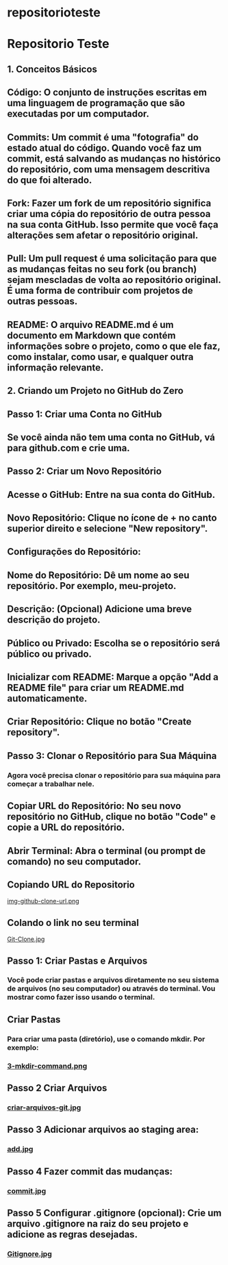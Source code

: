 # repositorioteste
# Repositorio Teste
## 1. Conceitos Básicos
## Código: O conjunto de instruções escritas em uma linguagem de programação que são executadas por um computador.

## Commits: Um commit é uma "fotografia" do estado atual do código. Quando você faz um commit, está salvando as mudanças no histórico do repositório, com uma mensagem descritiva do que foi alterado.

## Fork: Fazer um fork de um repositório significa criar uma cópia do repositório de outra pessoa na sua conta GitHub. Isso permite que você faça alterações sem afetar o repositório original.

## Pull: Um pull request é uma solicitação para que as mudanças feitas no seu fork (ou branch) sejam mescladas de volta ao repositório original. É uma forma de contribuir com projetos de outras pessoas.

## README: O arquivo README.md é um documento em Markdown que contém informações sobre o projeto, como o que ele faz, como instalar, como usar, e qualquer outra informação relevante.

## 2. Criando um Projeto no GitHub do Zero
## Passo 1: Criar uma Conta no GitHub
## Se você ainda não tem uma conta no GitHub, vá para github.com e crie uma.

## Passo 2: Criar um Novo Repositório
## Acesse o GitHub: Entre na sua conta do GitHub.

## Novo Repositório: Clique no ícone de + no canto superior direito e selecione "New repository".

## Configurações do Repositório:

## Nome do Repositório: Dê um nome ao seu repositório. Por exemplo, meu-projeto.
## Descrição: (Opcional) Adicione uma breve descrição do projeto.
## Público ou Privado: Escolha se o repositório será público ou privado.
## Inicializar com README: Marque a opção "Add a README file" para criar um README.md automaticamente.
## Criar Repositório: Clique no botão "Create repository".

## Passo 3: Clonar o Repositório para Sua Máquina
### Agora você precisa clonar o repositório para sua máquina para começar a trabalhar nele.

## Copiar URL do Repositório: No seu novo repositório no GitHub, clique no botão "Code" e copie a URL do repositório.

## Abrir Terminal: Abra o terminal (ou prompt de comando) no seu computador.

## Copiando URL do Repositorio
[img-github-clone-url.png](https://postimg.cc/wRXfZD4n)
## Colando o link no seu terminal
[Git-Clone.jpg](https://postimg.cc/rD1hpG8m)
## Passo 1: Criar Pastas e Arquivos
### Você pode criar pastas e arquivos diretamente no seu sistema de arquivos (no seu computador) ou através do terminal. Vou mostrar como fazer isso usando o terminal.
## Criar Pastas

### Para criar uma pasta (diretório), use o comando mkdir. Por exemplo:

### [3-mkdir-command.png](https://postimg.cc/GH5fsKzR)
## Passo 2 Criar Arquivos
### [criar-arquivos-git.jpg](https://postimg.cc/LJzLt6RT)
## Passo 3 Adicionar arquivos ao staging area:
### [add.jpg](https://postimg.cc/WF1Qqwhc)
## Passo 4 Fazer commit das mudanças:
### [commit.jpg](https://postimg.cc/HrQx6d3s)
## Passo 5 Configurar .gitignore (opcional): Crie um arquivo .gitignore na raiz do seu projeto e adicione as regras desejadas.
### [Gitignore.jpg](https://postimg.cc/5jNs1tFT)
